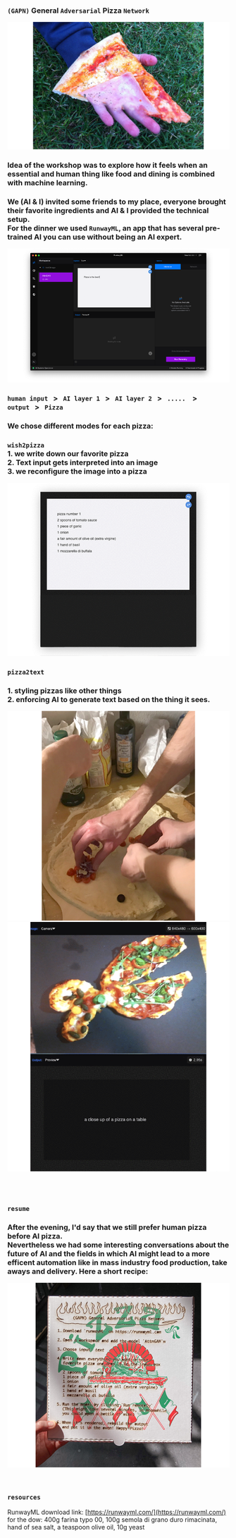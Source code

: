 ### `(GAPN)` General `Adversarial` Pizza `Network`   

![a](img/1_pizza-is-god.jpg)

### Idea of the workshop was to explore how it feels when an essential and human thing like food and dining is combined with machine learning.
### We (AI & I) invited some friends to my place, everyone brought their favorite ingredients and AI & I provided the technical setup. <br>For the dinner we used `RunwayML`, an app that has several pre-trained AI you can use without being an AI expert. 

![a](img/2_runway-2.png)   


### `human input`&nbsp;&nbsp;&nbsp;>&nbsp;&nbsp;&nbsp;`AI layer 1`&nbsp;&nbsp;&nbsp;>&nbsp;&nbsp;&nbsp;`AI layer 2`&nbsp;&nbsp;&nbsp;>&nbsp;&nbsp;&nbsp;`.....` &nbsp;&nbsp;&nbsp;>&nbsp;&nbsp;&nbsp; `output`&nbsp;&nbsp;&nbsp;>&nbsp;&nbsp;&nbsp;`Pizza`  


### We chose different modes for each pizza:
### `wish2pizza` <br> 1. we write down our favorite pizza <br> 2. Text input gets interpreted into an image <br> 3. we reconfigure the image into a pizza 
![a](img/txt2pizza.gif)   
   
### `pizza2text`   
### 1. styling pizzas like other things <br> 2. enforcing AI to generate text based on the thing it sees.
![a](img/3_pizza_making.jpg)
![a](img/pizza2txt-2.gif)
   

<br><br>
### `resume`   
### After the evening, I'd say that we still prefer human pizza before AI pizza. <br> Nevertheless we had some interesting conversations about the future of AI and the fields in which AI might lead to a more efficent automation like in mass industry food production, take aways and delivery. Here a short recipe:

![a](img/4_karton.jpg)

<br>

### `resources`   
RunwayML download link: [https://runwayml.com/](https://runwayml.com/)      
for the dow: 400g farina typo 00, 100g semola di grano duro rimacinata, hand of sea salt, a teaspoon olive oil, 10g yeast


